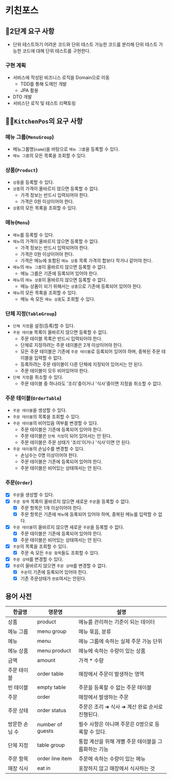 # 키친포스

## 🚀2단계 요구 사항

- 단위 테스트하기 어려운 코드와 단위 테스트 가능한 코드를 분리해 단위 테스트 가능한 코드에 대해 단위 테스트를 구현한다.

### 구현 계획

* 서비스에 작성된 비즈니스 로직을 Domain으로 이동
    * TDD를 통해 도메인 개발
    * JPA 활용
* DTO 개발
* 서비스단 로직 및 테스트 리팩토링

## 👩‍🍳`KitchenPos`의 요구 사항

### 메뉴 그룹(`MenuGroup`)

- 메뉴그룹명(`name`)을 바탕으로 `메뉴 그룹`을 등록할 수 있다.
- `메뉴 그룹`의 모든 목록을 조회할 수 있다.

### 상품(`Product`)

- `상품`을 등록할 수 있다.
- `상품`의 가격이 올바르지 않으면 등록할 수 없다.
    * 가격 정보는 반드시 입력되어야 한다.
    * 가격은 0원 이상이어야 한다.
- `상품`의 모든 목록을 조회할 수 있다.

### 메뉴(`Menu`)

- `메뉴`를 등록할 수 있다.
- `메뉴`의 가격이 올바르지 않으면 등록할 수 없다.
    * 가격 정보는 반드시 입력되어야 한다.
    * 가격은 0원 이상이어야 한다.
    * 가격은 메뉴에 포함된 `메뉴 상품` 목록 가격의 합보다 작거나 같어야 한다.
- `메뉴`의 `메뉴 그룹`이 올바르지 않으면 등록할 수 없다.
    * 메뉴 그룹은 기존에 등록되어 있어야 한다.
- `메뉴`의 `메뉴 상품`이 올바르지 않으면 등록할 수 없다.
    * 메뉴 상품이 되기 위해서는 `상품`으로 기존에 등록되어 있어야 한다.
- `메뉴`의 모든 목록을 조회할 수 있다.
    * 메뉴 속 모든 `메뉴 상품`도 조회할 수 있다.

### 단체 지정(`TableGroup`)

- `단체 지정`을 설정(등록)할 수 있다.
- `주문 테이블` 목록이 올바르지 않으면 등록할 수 없다.
    * 주문 테이블 목록은 반드시 입력되어야 한다.
    * 단체로 지정하려는 주문 테이블은 2개 이상이어야 한다.
    * 모든 주문 테이블은 기존에 `주문 테이블`로 등록되어 있어야 하며, 중복된 주문 테이블을 입력할 수 없다.
    * 등록하려는 주문 테이블이 다른 단체에 지정되어 있어서는 안 된다.
    * 주문 테이블이 모두 비어있어야 한다.
- `단체 지정`을 취소할 수 있다.
    * 주문 테이블 중 하나라도 '조리'중이거나 '식사'중이면 지정을 취소할 수 없다.

### 주문 테이블(`OrderTable`)

- `주문 테이블`을 생성할 수 있다.
- `주문 테이블`의 목록을 조회할 수 있다.
- `주문 테이블`의 비어있음 여부를 변경할 수 있다.
    * 주문 테이블은 기존에 등록되어 있어야 한다.
    * 주문 테이블은 `단체 지정`이 되어 있어서는 안 된다.
    * 주문 테이블은 주문 상태가 '조리'이거나 '식사'이면 안 된다.
- `주문 테이블`의 손님수를 변경할 수 있다.
    * 손님수는 0명 이상이어야 한다.
    * 주문 테이블은 기존에 등록되어 있어야 한다.
    * 주문 테이블은 비어있는 상태여서는 안 된다.

### 주문(`Order`)

-[x] `주문`을 생성할 수 있다.
-[x] `주문 항목` 목록이 올바르지 않으면 새로운 `주문`을 등록할 수 없다.
    * [x] 주문 항목은 1개 이상이어야 한다.
    * [x] 주문 항목은 기존에 `메뉴`에 등록되어 있어야 하며, 중복된 메뉴를 입력할 수 없다.
-[x] `주문 테이블`이 올바르지 않으면 새로운 `주문`을 등록할 수 없다.
    * [x] 주문 테이블은 기존에 등록되어 있어야 한다.
    * [x] 주문 테이블은 비어있는 상태여서는 안 된다.
-[x] `주문`의 목록을 조회할 수 있다.
    * [x] 주문 속 모든 `주문 항목`들도 조회할 수 있다.
-[x] `주문 상태`를 변경할 수 있다.
-[x] `주문`이 올바르지 않으면 `주문 상태`를 변경할 수 없다.
    * [x] `주문`이 기존에 등록되어 있어야 한다.
    * [x] 기존 주문상태가 `완료`여서는 안된다.

## 용어 사전

| 한글명 | 영문명 | 설명 |
| --- | --- | --- |
| 상품 | product | 메뉴를 관리하는 기준이 되는 데이터 |
| 메뉴 그룹 | menu group | 메뉴 묶음, 분류 |
| 메뉴 | menu | 메뉴 그룹에 속하는 실제 주문 가능 단위 |
| 메뉴 상품 | menu product | 메뉴에 속하는 수량이 있는 상품 |
| 금액 | amount | 가격 * 수량 |
| 주문 테이블 | order table | 매장에서 주문이 발생하는 영역 |
| 빈 테이블 | empty table | 주문을 등록할 수 없는 주문 테이블 |
| 주문 | order | 매장에서 발생하는 주문 |
| 주문 상태 | order status | 주문은 조리 ➜ 식사 ➜ 계산 완료 순서로 진행된다. |
| 방문한 손님 수 | number of guests | 필수 사항은 아니며 주문은 0명으로 등록할 수 있다. |
| 단체 지정 | table group | 통합 계산을 위해 개별 주문 테이블을 그룹화하는 기능 |
| 주문 항목 | order line item | 주문에 속하는 수량이 있는 메뉴 |
| 매장 식사 | eat in | 포장하지 않고 매장에서 식사하는 것 |
